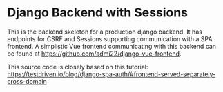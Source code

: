 # Django Backend with Sessions

This is the backend skeleton for a production django backend. 
It has endpoints for CSRF and Sessions supporting communication with a SPA frontend. A simplistic Vue frontend communicating with this backend can be found at https://github.com/admi22/django-vue-frontend.

This source code is closely based on this tutorial: https://testdriven.io/blog/django-spa-auth/#frontend-served-separately-cross-domain
